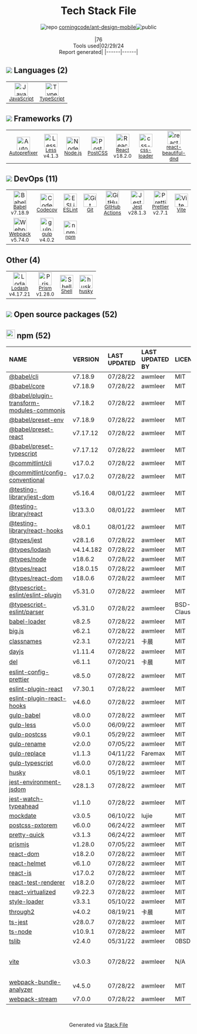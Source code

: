 <!--
&lt;--- Readme.md Snippet without images Start ---&gt;
## Tech Stack
corningcode/ant-design-mobile is built on the following main stack:

- [JavaScript](https://developer.mozilla.org/en-US/docs/Web/JavaScript) – Languages
- [TypeScript](http://www.typescriptlang.org) – Languages
- [Autoprefixer](https://github.com/postcss/autoprefixer) – CSS Pre-processors / Extensions
- [Less](http://lesscss.org/) – CSS Pre-processors / Extensions
- [Node.js](http://nodejs.org/) – Frameworks (Full Stack)
- [PostCSS](https://github.com/postcss/postcss) – CSS Pre-processors / Extensions
- [React](https://reactjs.org/) – Javascript UI Libraries
- [css-loader](https://github.com/webpack-contrib/css-loader) – CSS Pre-processors / Extensions
- [react-beautiful-dnd](https://github.com/atlassian/react-beautiful-dnd) – JavaScript Framework Components
- [Babel](http://babeljs.io/) – JavaScript Compilers
- [Codecov](https://codecov.io/) – Code Coverage
- [ESLint](http://eslint.org/) – Code Review
- [GitHub Actions](https://github.com/features/actions) – Continuous Integration
- [Jest](http://facebook.github.io/jest/) – Javascript Testing Framework
- [Prettier](https://prettier.io/) – Code Review
- [Vite](https://vitejs.dev/) – JS Build Tools / JS Task Runners
- [Webpack](http://webpack.js.org) – JS Build Tools / JS Task Runners
- [gulp](http://gulpjs.com/) – JS Build Tools / JS Task Runners
- [Lodash](https://lodash.com) – Javascript Utilities & Libraries
- [Prism](https://prismjs.com/) – Javascript Utilities & Libraries
- [Shell](https://en.wikipedia.org/wiki/Shell_script) – Shells

Full tech stack [here](/techstack.md)

&lt;--- Readme.md Snippet without images End ---&gt;

&lt;--- Readme.md Snippet with images Start ---&gt;
## Tech Stack
corningcode/ant-design-mobile is built on the following main stack:

- <img width='25' height='25' src='https://img.stackshare.io/service/1209/javascript.jpeg' alt='JavaScript'/> [JavaScript](https://developer.mozilla.org/en-US/docs/Web/JavaScript) – Languages
- <img width='25' height='25' src='https://img.stackshare.io/service/1612/bynNY5dJ.jpg' alt='TypeScript'/> [TypeScript](http://www.typescriptlang.org) – Languages
- <img width='25' height='25' src='https://img.stackshare.io/service/2202/72d087642cfce6fef6f2dabec5bf49e8_400x400.png' alt='Autoprefixer'/> [Autoprefixer](https://github.com/postcss/autoprefixer) – CSS Pre-processors / Extensions
- <img width='25' height='25' src='https://img.stackshare.io/service/1170/default_957cbc0168b4d37265e264469c888f776e57f42c.png' alt='Less'/> [Less](http://lesscss.org/) – CSS Pre-processors / Extensions
- <img width='25' height='25' src='https://img.stackshare.io/service/1011/n1JRsFeB_400x400.png' alt='Node.js'/> [Node.js](http://nodejs.org/) – Frameworks (Full Stack)
- <img width='25' height='25' src='https://img.stackshare.io/service/3339/rlFcjEdI.png' alt='PostCSS'/> [PostCSS](https://github.com/postcss/postcss) – CSS Pre-processors / Extensions
- <img width='25' height='25' src='https://img.stackshare.io/service/1020/OYIaJ1KK.png' alt='React'/> [React](https://reactjs.org/) – Javascript UI Libraries
- <img width='25' height='25' src='https://img.stackshare.io/service/8074/default_d2b16fd6997fb2e164de645a34f9b8d5a880d999.png' alt='css-loader'/> [css-loader](https://github.com/webpack-contrib/css-loader) – CSS Pre-processors / Extensions
- <img width='25' height='25' src='https://img.stackshare.io/service/9878/react-beautiful-dnd-logo.png' alt='react-beautiful-dnd'/> [react-beautiful-dnd](https://github.com/atlassian/react-beautiful-dnd) – JavaScript Framework Components
- <img width='25' height='25' src='https://img.stackshare.io/service/2739/-1wfGjNw.png' alt='Babel'/> [Babel](http://babeljs.io/) – JavaScript Compilers
- <img width='25' height='25' src='https://img.stackshare.io/service/2673/Codecov_Mark_Circle_Pink.png' alt='Codecov'/> [Codecov](https://codecov.io/) – Code Coverage
- <img width='25' height='25' src='https://img.stackshare.io/service/3337/Q4L7Jncy.jpg' alt='ESLint'/> [ESLint](http://eslint.org/) – Code Review
- <img width='25' height='25' src='https://img.stackshare.io/service/11563/actions.png' alt='GitHub Actions'/> [GitHub Actions](https://github.com/features/actions) – Continuous Integration
- <img width='25' height='25' src='https://img.stackshare.io/service/830/jest.png' alt='Jest'/> [Jest](http://facebook.github.io/jest/) – Javascript Testing Framework
- <img width='25' height='25' src='https://img.stackshare.io/service/7035/default_66f265943abed56bcdbfca1c866a4261b1fbb063.jpg' alt='Prettier'/> [Prettier](https://prettier.io/) – Code Review
- <img width='25' height='25' src='https://img.stackshare.io/service/21547/default_1aeac791cde11ff66cc0b20dcc6144eeb185c905.png' alt='Vite'/> [Vite](https://vitejs.dev/) – JS Build Tools / JS Task Runners
- <img width='25' height='25' src='https://img.stackshare.io/service/1682/IMG_4636.PNG' alt='Webpack'/> [Webpack](http://webpack.js.org) – JS Build Tools / JS Task Runners
- <img width='25' height='25' src='https://img.stackshare.io/service/844/iruTC031.png' alt='gulp'/> [gulp](http://gulpjs.com/) – JS Build Tools / JS Task Runners
- <img width='25' height='25' src='https://img.stackshare.io/service/2438/lodash.png' alt='Lodash'/> [Lodash](https://lodash.com) – Javascript Utilities & Libraries
- <img width='25' height='25' src='https://img.stackshare.io/service/10010/Screen_Shot_2012-07-31_at_21.57.03__400x400.png' alt='Prism'/> [Prism](https://prismjs.com/) – Javascript Utilities & Libraries
- <img width='25' height='25' src='https://img.stackshare.io/service/4631/default_c2062d40130562bdc836c13dbca02d318205a962.png' alt='Shell'/> [Shell](https://en.wikipedia.org/wiki/Shell_script) – Shells

Full tech stack [here](/techstack.md)

&lt;--- Readme.md Snippet with images End ---&gt;
-->
<div align="center">

# Tech Stack File
![](https://img.stackshare.io/repo.svg "repo") [corningcode/ant-design-mobile](https://github.com/corningcode/ant-design-mobile)![](https://img.stackshare.io/public_badge.svg "public")
<br/><br/>
|76<br/>Tools used|02/29/24 <br/>Report generated|
|------|------|
</div>

## <img src='https://img.stackshare.io/languages.svg'/> Languages (2)
<table><tr>
  <td align='center'>
  <img width='36' height='36' src='https://img.stackshare.io/service/1209/javascript.jpeg' alt='JavaScript'>
  <br>
  <sub><a href="https://developer.mozilla.org/en-US/docs/Web/JavaScript">JavaScript</a></sub>
  <br>
  <sub></sub>
</td>

<td align='center'>
  <img width='36' height='36' src='https://img.stackshare.io/service/1612/bynNY5dJ.jpg' alt='TypeScript'>
  <br>
  <sub><a href="http://www.typescriptlang.org">TypeScript</a></sub>
  <br>
  <sub></sub>
</td>

</tr>
</table>

## <img src='https://img.stackshare.io/frameworks.svg'/> Frameworks (7)
<table><tr>
  <td align='center'>
  <img width='36' height='36' src='https://img.stackshare.io/service/2202/72d087642cfce6fef6f2dabec5bf49e8_400x400.png' alt='Autoprefixer'>
  <br>
  <sub><a href="https://github.com/postcss/autoprefixer">Autoprefixer</a></sub>
  <br>
  <sub></sub>
</td>

<td align='center'>
  <img width='36' height='36' src='https://img.stackshare.io/service/1170/default_957cbc0168b4d37265e264469c888f776e57f42c.png' alt='Less'>
  <br>
  <sub><a href="http://lesscss.org/">Less</a></sub>
  <br>
  <sub>v4.1.3</sub>
</td>

<td align='center'>
  <img width='36' height='36' src='https://img.stackshare.io/service/1011/n1JRsFeB_400x400.png' alt='Node.js'>
  <br>
  <sub><a href="http://nodejs.org/">Node.js</a></sub>
  <br>
  <sub></sub>
</td>

<td align='center'>
  <img width='36' height='36' src='https://img.stackshare.io/service/3339/rlFcjEdI.png' alt='PostCSS'>
  <br>
  <sub><a href="https://github.com/postcss/postcss">PostCSS</a></sub>
  <br>
  <sub></sub>
</td>

<td align='center'>
  <img width='36' height='36' src='https://img.stackshare.io/service/1020/OYIaJ1KK.png' alt='React'>
  <br>
  <sub><a href="https://reactjs.org/">React</a></sub>
  <br>
  <sub>v18.2.0</sub>
</td>

<td align='center'>
  <img width='36' height='36' src='https://img.stackshare.io/service/8074/default_d2b16fd6997fb2e164de645a34f9b8d5a880d999.png' alt='css-loader'>
  <br>
  <sub><a href="https://github.com/webpack-contrib/css-loader">css-loader</a></sub>
  <br>
  <sub></sub>
</td>

<td align='center'>
  <img width='36' height='36' src='https://img.stackshare.io/service/9878/react-beautiful-dnd-logo.png' alt='react-beautiful-dnd'>
  <br>
  <sub><a href="https://github.com/atlassian/react-beautiful-dnd">react-beautiful-dnd</a></sub>
  <br>
  <sub></sub>
</td>

</tr>
</table>

## <img src='https://img.stackshare.io/devops.svg'/> DevOps (11)
<table><tr>
  <td align='center'>
  <img width='36' height='36' src='https://img.stackshare.io/service/2739/-1wfGjNw.png' alt='Babel'>
  <br>
  <sub><a href="http://babeljs.io/">Babel</a></sub>
  <br>
  <sub>v7.18.9</sub>
</td>

<td align='center'>
  <img width='36' height='36' src='https://img.stackshare.io/service/2673/Codecov_Mark_Circle_Pink.png' alt='Codecov'>
  <br>
  <sub><a href="https://codecov.io/">Codecov</a></sub>
  <br>
  <sub></sub>
</td>

<td align='center'>
  <img width='36' height='36' src='https://img.stackshare.io/service/3337/Q4L7Jncy.jpg' alt='ESLint'>
  <br>
  <sub><a href="http://eslint.org/">ESLint</a></sub>
  <br>
  <sub></sub>
</td>

<td align='center'>
  <img width='36' height='36' src='https://img.stackshare.io/service/1046/git.png' alt='Git'>
  <br>
  <sub><a href="http://git-scm.com/">Git</a></sub>
  <br>
  <sub></sub>
</td>

<td align='center'>
  <img width='36' height='36' src='https://img.stackshare.io/service/11563/actions.png' alt='GitHub Actions'>
  <br>
  <sub><a href="https://github.com/features/actions">GitHub Actions</a></sub>
  <br>
  <sub></sub>
</td>

<td align='center'>
  <img width='36' height='36' src='https://img.stackshare.io/service/830/jest.png' alt='Jest'>
  <br>
  <sub><a href="http://facebook.github.io/jest/">Jest</a></sub>
  <br>
  <sub>v28.1.3</sub>
</td>

<td align='center'>
  <img width='36' height='36' src='https://img.stackshare.io/service/7035/default_66f265943abed56bcdbfca1c866a4261b1fbb063.jpg' alt='Prettier'>
  <br>
  <sub><a href="https://prettier.io/">Prettier</a></sub>
  <br>
  <sub>v2.7.1</sub>
</td>

<td align='center'>
  <img width='36' height='36' src='https://img.stackshare.io/service/21547/default_1aeac791cde11ff66cc0b20dcc6144eeb185c905.png' alt='Vite'>
  <br>
  <sub><a href="https://vitejs.dev/">Vite</a></sub>
  <br>
  <sub></sub>
</td>

</tr>
<tr>
  <td align='center'>
  <img width='36' height='36' src='https://img.stackshare.io/service/1682/IMG_4636.PNG' alt='Webpack'>
  <br>
  <sub><a href="http://webpack.js.org">Webpack</a></sub>
  <br>
  <sub>v5.74.0</sub>
</td>

<td align='center'>
  <img width='36' height='36' src='https://img.stackshare.io/service/844/iruTC031.png' alt='gulp'>
  <br>
  <sub><a href="http://gulpjs.com/">gulp</a></sub>
  <br>
  <sub>v4.0.2</sub>
</td>

<td align='center'>
  <img width='36' height='36' src='https://img.stackshare.io/service/1120/lejvzrnlpb308aftn31u.png' alt='npm'>
  <br>
  <sub><a href="https://www.npmjs.com/">npm</a></sub>
  <br>
  <sub></sub>
</td>

</tr>
</table>

## Other (4)
<table><tr>
  <td align='center'>
  <img width='36' height='36' src='https://img.stackshare.io/service/2438/lodash.png' alt='Lodash'>
  <br>
  <sub><a href="https://lodash.com">Lodash</a></sub>
  <br>
  <sub>v4.17.21</sub>
</td>

<td align='center'>
  <img width='36' height='36' src='https://img.stackshare.io/service/10010/Screen_Shot_2012-07-31_at_21.57.03__400x400.png' alt='Prism'>
  <br>
  <sub><a href="https://prismjs.com/">Prism</a></sub>
  <br>
  <sub>v1.28.0</sub>
</td>

<td align='center'>
  <img width='36' height='36' src='https://img.stackshare.io/service/4631/default_c2062d40130562bdc836c13dbca02d318205a962.png' alt='Shell'>
  <br>
  <sub><a href="https://en.wikipedia.org/wiki/Shell_script">Shell</a></sub>
  <br>
  <sub></sub>
</td>

<td align='center'>
  <img width='36' height='36' src='https://img.stackshare.io/service/9527/5502029.jpeg' alt='husky'>
  <br>
  <sub><a href="https://github.com/typicode/husky">husky</a></sub>
  <br>
  <sub></sub>
</td>

</tr>
</table>


## <img src='https://img.stackshare.io/group.svg' /> Open source packages (52)</h2>

## <img width='24' height='24' src='https://img.stackshare.io/service/1120/lejvzrnlpb308aftn31u.png'/> npm (52)

|NAME|VERSION|LAST UPDATED|LAST UPDATED BY|LICENSE|VULNERABILITIES|
|:------|:------|:------|:------|:------|:------|
|[@babel/cli](https://www.npmjs.com/@babel/cli)|v7.18.9|07/28/22|awmleer |MIT|N/A|
|[@babel/core](https://www.npmjs.com/@babel/core)|v7.18.9|07/28/22|awmleer |MIT|N/A|
|[@babel/plugin-transform-modules-commonjs](https://www.npmjs.com/@babel/plugin-transform-modules-commonjs)|v7.18.2|07/28/22|awmleer |MIT|N/A|
|[@babel/preset-env](https://www.npmjs.com/@babel/preset-env)|v7.18.9|07/28/22|awmleer |MIT|N/A|
|[@babel/preset-react](https://www.npmjs.com/@babel/preset-react)|v7.17.12|07/28/22|awmleer |MIT|N/A|
|[@babel/preset-typescript](https://www.npmjs.com/@babel/preset-typescript)|v7.17.12|07/28/22|awmleer |MIT|N/A|
|[@commitlint/cli](https://www.npmjs.com/@commitlint/cli)|v17.0.2|07/28/22|awmleer |MIT|N/A|
|[@commitlint/config-conventional](https://www.npmjs.com/@commitlint/config-conventional)|v17.0.2|07/28/22|awmleer |MIT|N/A|
|[@testing-library/jest-dom](https://www.npmjs.com/@testing-library/jest-dom)|v5.16.4|08/01/22|awmleer |MIT|N/A|
|[@testing-library/react](https://www.npmjs.com/@testing-library/react)|v13.3.0|08/01/22|awmleer |MIT|N/A|
|[@testing-library/react-hooks](https://www.npmjs.com/@testing-library/react-hooks)|v8.0.1|08/01/22|awmleer |MIT|N/A|
|[@types/jest](https://www.npmjs.com/@types/jest)|v28.1.6|07/28/22|awmleer |MIT|N/A|
|[@types/lodash](https://www.npmjs.com/@types/lodash)|v4.14.182|07/28/22|awmleer |MIT|N/A|
|[@types/node](https://www.npmjs.com/@types/node)|v18.6.2|07/28/22|awmleer |MIT|N/A|
|[@types/react](https://www.npmjs.com/@types/react)|v18.0.15|07/28/22|awmleer |MIT|N/A|
|[@types/react-dom](https://www.npmjs.com/@types/react-dom)|v18.0.6|07/28/22|awmleer |MIT|N/A|
|[@typescript-eslint/eslint-plugin](https://www.npmjs.com/@typescript-eslint/eslint-plugin)|v5.31.0|07/28/22|awmleer |MIT|N/A|
|[@typescript-eslint/parser](https://www.npmjs.com/@typescript-eslint/parser)|v5.31.0|07/28/22|awmleer |BSD-2-Clause|N/A|
|[babel-loader](https://www.npmjs.com/babel-loader)|v8.2.5|07/28/22|awmleer |MIT|N/A|
|[big.js](https://www.npmjs.com/big.js)|v6.2.1|07/28/22|awmleer |MIT|N/A|
|[classnames](https://www.npmjs.com/classnames)|v2.3.1|07/22/21|卡晨 |MIT|N/A|
|[dayjs](https://www.npmjs.com/dayjs)|v1.11.4|07/28/22|awmleer |MIT|N/A|
|[del](https://www.npmjs.com/del)|v6.1.1|07/20/21|卡晨 |MIT|N/A|
|[eslint-config-prettier](https://www.npmjs.com/eslint-config-prettier)|v8.5.0|07/28/22|awmleer |MIT|N/A|
|[eslint-plugin-react](https://www.npmjs.com/eslint-plugin-react)|v7.30.1|07/28/22|awmleer |MIT|N/A|
|[eslint-plugin-react-hooks](https://www.npmjs.com/eslint-plugin-react-hooks)|v4.6.0|07/28/22|awmleer |MIT|N/A|
|[gulp-babel](https://www.npmjs.com/gulp-babel)|v8.0.0|07/28/22|awmleer |MIT|N/A|
|[gulp-less](https://www.npmjs.com/gulp-less)|v5.0.0|06/09/22|awmleer |MIT|N/A|
|[gulp-postcss](https://www.npmjs.com/gulp-postcss)|v9.0.1|05/29/22|awmleer |MIT|N/A|
|[gulp-rename](https://www.npmjs.com/gulp-rename)|v2.0.0|07/05/22|awmleer |MIT|N/A|
|[gulp-replace](https://www.npmjs.com/gulp-replace)|v1.1.3|04/11/22|Faremax |MIT|N/A|
|[gulp-typescript](https://www.npmjs.com/gulp-typescript)|v6.0.0|07/28/22|awmleer |MIT|N/A|
|[husky](https://www.npmjs.com/husky)|v8.0.1|05/19/22|awmleer |MIT|N/A|
|[jest-environment-jsdom](https://www.npmjs.com/jest-environment-jsdom)|v28.1.3|07/28/22|awmleer |MIT|N/A|
|[jest-watch-typeahead](https://www.npmjs.com/jest-watch-typeahead)|v1.1.0|07/28/22|awmleer |MIT|N/A|
|[mockdate](https://www.npmjs.com/mockdate)|v3.0.5|06/10/22|lujie |MIT|N/A|
|[postcss-pxtorem](https://www.npmjs.com/postcss-pxtorem)|v6.0.0|06/24/22|awmleer |MIT|N/A|
|[pretty-quick](https://www.npmjs.com/pretty-quick)|v3.1.3|06/24/22|awmleer |MIT|N/A|
|[prismjs](https://www.npmjs.com/prismjs)|v1.28.0|07/05/22|awmleer |MIT|N/A|
|[react-dom](https://www.npmjs.com/react-dom)|v18.2.0|07/28/22|awmleer |MIT|N/A|
|[react-helmet](https://www.npmjs.com/react-helmet)|v6.1.0|07/28/22|awmleer |MIT|N/A|
|[react-is](https://www.npmjs.com/react-is)|v17.0.2|07/28/22|awmleer |MIT|N/A|
|[react-test-renderer](https://www.npmjs.com/react-test-renderer)|v18.2.0|07/28/22|awmleer |MIT|N/A|
|[react-virtualized](https://www.npmjs.com/react-virtualized)|v9.22.3|07/28/22|awmleer |MIT|N/A|
|[style-loader](https://www.npmjs.com/style-loader)|v3.3.1|05/10/22|awmleer |MIT|N/A|
|[through2](https://www.npmjs.com/through2)|v4.0.2|08/19/21|卡晨 |MIT|N/A|
|[ts-jest](https://www.npmjs.com/ts-jest)|v28.0.7|07/28/22|awmleer |MIT|N/A|
|[ts-node](https://www.npmjs.com/ts-node)|v10.9.1|07/28/22|awmleer |MIT|N/A|
|[tslib](https://www.npmjs.com/tslib)|v2.4.0|05/31/22|awmleer |0BSD|N/A|
|[vite](https://www.npmjs.com/vite)|v3.0.3|07/28/22|awmleer |N/A|[CVE-2024-23331](https://github.com/advisories/GHSA-c24v-8rfc-w8vw) (High)<br/>[CVE-2023-34092](https://github.com/advisories/GHSA-353f-5xf4-qw67) (High)|
|[webpack-bundle-analyzer](https://www.npmjs.com/webpack-bundle-analyzer)|v4.5.0|07/28/22|awmleer |MIT|N/A|
|[webpack-stream](https://www.npmjs.com/webpack-stream)|v7.0.0|07/28/22|awmleer |MIT|N/A|

<br/>
<div align='center'>

Generated via [Stack File](https://github.com/marketplace/stack-file)
